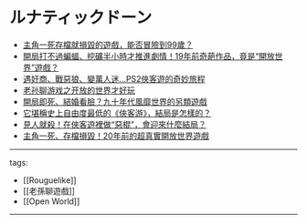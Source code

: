 # ルナティックドーン


* [主角一死存檔就損毀的遊戲，能否冒險到99歲？](https://www.youtube.com/watch?v=obsC6uXQ7PU)
* [開局打不過蝙蝠、挖礦半小時才推進劇情！19年前奇葩作品，竟是“開放世界”遊戲？](https://www.youtube.com/watch?v=t6S6iQpXgw8)
* [遇奸商、戰惡狼、變萬人迷...PS2俠客遊的奇妙旅程](https://www.youtube.com/watch?v=3pp1pfnjrcc)
* [老孙聊游戏之开放的世界才好玩](https://www.youtube.com/watch?v=eJvsa4BClTY)
* [開局即死、結婚看臉？九十年代風靡世界的另類遊戲](https://www.youtube.com/watch?v=0tufgRuba_s)
* [它堪稱史上自由度最低的《俠客游》，結局是怎樣的？](https://www.youtube.com/watch?v=2NACR5inpTE)
* [見人就殺！在俠客遊裡做“惡棍”，會迎來什麼結局？](https://www.youtube.com/watch?v=82rBPWDcgvo)
* [主角一死、存檔損毀！20年前的超真實開放世界遊戲](https://www.youtube.com/watch?v=Joh5exuSIfE)


---
tags:
  - [[Rouguelike]]
  - [[老孫聊遊戲]]
  - [[Open World]]
---

